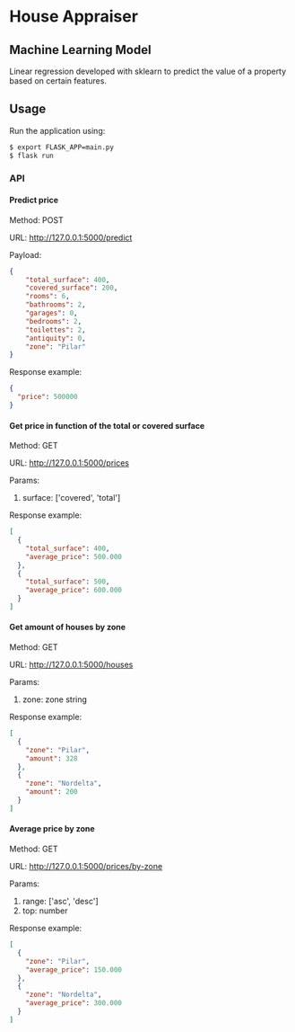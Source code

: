 # House Appraiser

## Machine Learning Model

Linear regression developed with sklearn to predict the value of a property based on certain features.

## Usage

Run the application using:

```bash
$ export FLASK_APP=main.py
$ flask run
```

### API

#### Predict price

Method: POST

URL: http://127.0.0.1:5000/predict

Payload:
```json
{
    "total_surface": 400,
    "covered_surface": 200,
    "rooms": 6,
    "bathrooms": 2,
    "garages": 0,
    "bedrooms": 2,
    "toilettes": 2,
    "antiquity": 0,
    "zone": "Pilar"
}
```
Response example:
```json
{
  "price": 500000
}
```

#### Get price in function of the total or covered surface

Method: GET

URL: http://127.0.0.1:5000/prices

Params:
1. surface: ['covered', 'total']

Response example:
```json
[
  {
	"total_surface": 400,
	"average_price": 500.000
  },
  {
	"total_surface": 500,
	"average_price": 600.000
  }
]
```

#### Get amount of houses by zone

Method: GET

URL: http://127.0.0.1:5000/houses

Params:
1. zone: zone string

Response example:
```json
[
  {
	"zone": "Pilar",
	"amount": 328
  },
  {
	"zone": "Nordelta",
	"amount": 200
  }
]

```

#### Average price by zone

Method: GET

URL: http://127.0.0.1:5000/prices/by-zone

Params:
1. range: ['asc', 'desc']
2. top: number

Response example:
```json
[
  {
    "zone": "Pilar",
	"average_price": 150.000
  },
  {
    "zone": "Nordelta",
	"average_price": 300.000
  }
]
```
